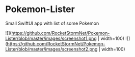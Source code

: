 # Pokemon-Lister
Small SwiftUI app with list of some Pokemon

![](https://github.com/RocketStormNet/Pokemon-Lister/blob/master/images/screenshot1.png | width=100)
![](https://github.com/RocketStormNet/Pokemon-Lister/blob/master/images/screenshot2.png | width=100)
